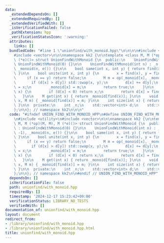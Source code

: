 ```yaml
---
data:
  _extendedDependsOn: []
  _extendedRequiredBy: []
  _extendedVerifiedWith: []
  _isVerificationFailed: false
  _pathExtension: hpp
  _verificationStatusIcon: ':warning:'
  attributes:
    links: []
  bundledCode: "#line 1 \"unionfind/with_monoid.hpp\"\n\n\n\n#include <utility>\n\
    #include <vector>\n\n\nnamespace kk2 {\n\ntemplate <class M, M (*op)(M, M), M\
    \ (*e)()> struct UnionFindWithMonoid {\n  public:\n    UnionFindWithMonoid() :\
    \ UnionFindWithMonoid(0) {}\n\n    UnionFindWithMonoid(int n) : _n(n), d(n, -1),\
    \ _monoid(n, e()) {}\n\n    bool same(int x, int y) { return find(x) == find(y);\
    \ }\n\n    bool unite(int x, int y) {\n        x = find(x), y = find(y);\n   \
    \     if (x == y) return false;\n        M m = op(_monoid[x], _monoid[y]);\n \
    \       if (d[x] > d[y]) std::swap(x, y);\n        d[x] += d[y];\n        d[y]\
    \ = x;\n        _monoid[x] = m;\n        return true;\n    }\n\n    int find(int\
    \ x) {\n        if (d[x] < 0) return x;\n        return d[x] = find(d[x]);\n \
    \   }\n\n    M get(int x) { return _monoid[find(x)]; }\n\n    void set_to_root(int\
    \ x, M m) { _monoid[find(x)] = m; }\n\n    int size(int x) { return -d[find(x)];\
    \ }\n\n  private:\n    int _n;\n    std::vector<int> d;\n    std::vector<M> _monoid;\n\
    };\n\n}; // namespace kk2\n\n\n"
  code: "#ifndef UNION_FIND_WITH_MONOID_HPP\n#define UNION_FIND_WITH_MONOID_HPP 1\n\
    \n#include <utility>\n#include <vector>\n\n\nnamespace kk2 {\n\ntemplate <class\
    \ M, M (*op)(M, M), M (*e)()> struct UnionFindWithMonoid {\n  public:\n    UnionFindWithMonoid()\
    \ : UnionFindWithMonoid(0) {}\n\n    UnionFindWithMonoid(int n) : _n(n), d(n,\
    \ -1), _monoid(n, e()) {}\n\n    bool same(int x, int y) { return find(x) == find(y);\
    \ }\n\n    bool unite(int x, int y) {\n        x = find(x), y = find(y);\n   \
    \     if (x == y) return false;\n        M m = op(_monoid[x], _monoid[y]);\n \
    \       if (d[x] > d[y]) std::swap(x, y);\n        d[x] += d[y];\n        d[y]\
    \ = x;\n        _monoid[x] = m;\n        return true;\n    }\n\n    int find(int\
    \ x) {\n        if (d[x] < 0) return x;\n        return d[x] = find(d[x]);\n \
    \   }\n\n    M get(int x) { return _monoid[find(x)]; }\n\n    void set_to_root(int\
    \ x, M m) { _monoid[find(x)] = m; }\n\n    int size(int x) { return -d[find(x)];\
    \ }\n\n  private:\n    int _n;\n    std::vector<int> d;\n    std::vector<M> _monoid;\n\
    };\n\n}; // namespace kk2\n\n#endif // UNION_FIND_WITH_MONOID_HPP"
  dependsOn: []
  isVerificationFile: false
  path: unionfind/with_monoid.hpp
  requiredBy: []
  timestamp: '2024-12-17 15:23:42+09:00'
  verificationStatus: LIBRARY_NO_TESTS
  verifiedWith: []
documentation_of: unionfind/with_monoid.hpp
layout: document
redirect_from:
- /library/unionfind/with_monoid.hpp
- /library/unionfind/with_monoid.hpp.html
title: unionfind/with_monoid.hpp
---
```

